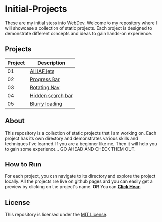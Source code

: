# Initial-Projects

These are my initial steps into WebDev.
Welcome to my repository where I will showcase a collection of static projects. Each project is designed to demonstrate different concepts and ideas to gain hands-on experience.

## Projects

| Project | Description |
|---------|-------------|
| 01 | [All IAF jets](https://aashutosh148.github.io/Initial-Projects/Project_01/index.html) |
| 02 | [Progress Bar](https://aashutosh148.github.io/Initial-Projects/Project_02/index.html) |
| 03 | [Rotating Nav](https://aashutosh148.github.io/Initial-Projects/Project_03/index.html) |
| 04 | [Hidden search bar](https://aashutosh148.github.io/Initial-Projects/Project_04/index.html) |
| 05 | [Blurry loading](https://aashutosh148.github.io/Initial-Projects/Project_05/index.html) |

## About

This repository is a collection of static projects that I am working on. Each project has its own directory and demonstrates various skills and techniques I've learned.
If you are a beginner like me, Then it will help you to gain some experience... GO AHEAD AND CHECK THEM OUT.

## How to Run

For each project, you can navigate to its directory and explore the project locally. All the projects are live on github pages and you can easily get a preview by clicking on the project's name. **OR** You can [**Click Hear**](https://aashutosh148.github.io/Initial-Projects/).

## License

This repository is licensed under the [MIT License](./LICENSE).
